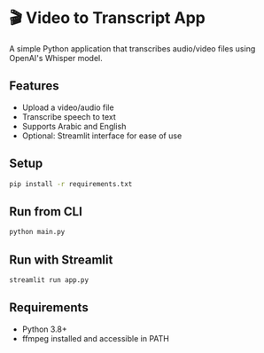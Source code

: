 # 🎬 Video to Transcript App

A simple Python application that transcribes audio/video files using OpenAI's Whisper model.

## Features
- Upload a video/audio file
- Transcribe speech to text
- Supports Arabic and English
- Optional: Streamlit interface for ease of use

## Setup

```bash
pip install -r requirements.txt
```

## Run from CLI

```bash
python main.py
```

## Run with Streamlit

```bash
streamlit run app.py
```

## Requirements
- Python 3.8+
- ffmpeg installed and accessible in PATH
